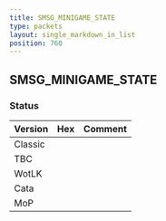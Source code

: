 ```yaml
---
title: SMSG_MINIGAME_STATE
type: packets
layout: single_markdown_in_list
position: 760
---
```


## SMSG_MINIGAME_STATE

### Status

Version    | Hex        | Comment
---------- | ---------- | ---------- 
Classic    |            |
TBC        |            |
WotLK      |            |
Cata       |            |
MoP        |            |